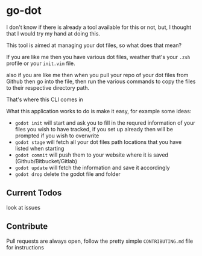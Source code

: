 # go-dot

I don't know if there is already a tool available for this or not, but, I thought that I would try my hand at doing this.

This tool is aimed at managing your dot files, so what does that mean?

If you are like me then you have various dot files, weather that's your `.zsh` profile or your `init.vim` file.

also if you are like me then when you pull your repo of your dot files from Github then go into the file, then run the various commands to copy the files to their
respective directory path.

That's where this CLI comes in

What this application works to do is make it easy, for example some ideas:
- `godot init` will start and ask you to fill in the requred information of your files you wish to have tracked, if you set up already then will be prompted if you wish to overwrite
- `godot stage` will fetch all your dot files path locations that you have listed when starting
- `godot commit` will push them to your website where it is saved (Github/Bitbucket/Gitlab)
- `godot update` will fetch the information and save it accordingly
- `godot drop` delete the godot file and folder


## Current Todos
look at issues

## Contribute
Pull requests are always open, follow the pretty simple `CONTRIBUTING.md` file for instructions
